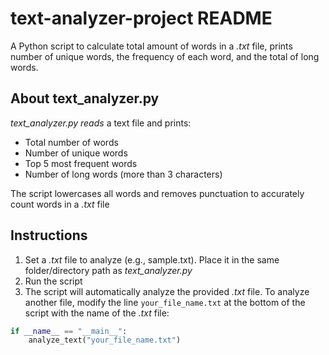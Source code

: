 # text-analyzer-project README
A Python script to calculate total amount of words in a *.txt* file, prints number of unique words, the frequency of each word, and the total of long words.

## About text_analyzer.py
*text_analyzer.py reads* a text file and prints:<br>
- Total number of words<br>
- Number of unique words<br>
- Top 5 most frequent words<br>
- Number of long words (more than 3 characters)<br>

The script lowercases all words and removes punctuation to accurately count words in a *.txt* file<br>

## Instructions
1. Set a *.txt* file to analyze (e.g., sample.txt). Place it in the same folder/directory path as *text_analyzer.py*<br>
2. Run the script<br>
3. The script will automatically analyze the provided *.txt* file. To analyze another file, modify the line `your_file_name.txt` at the bottom of the script with the name of the *.txt* file:<br>
```python
if __name__ == "__main__":
    analyze_text("your_file_name.txt")